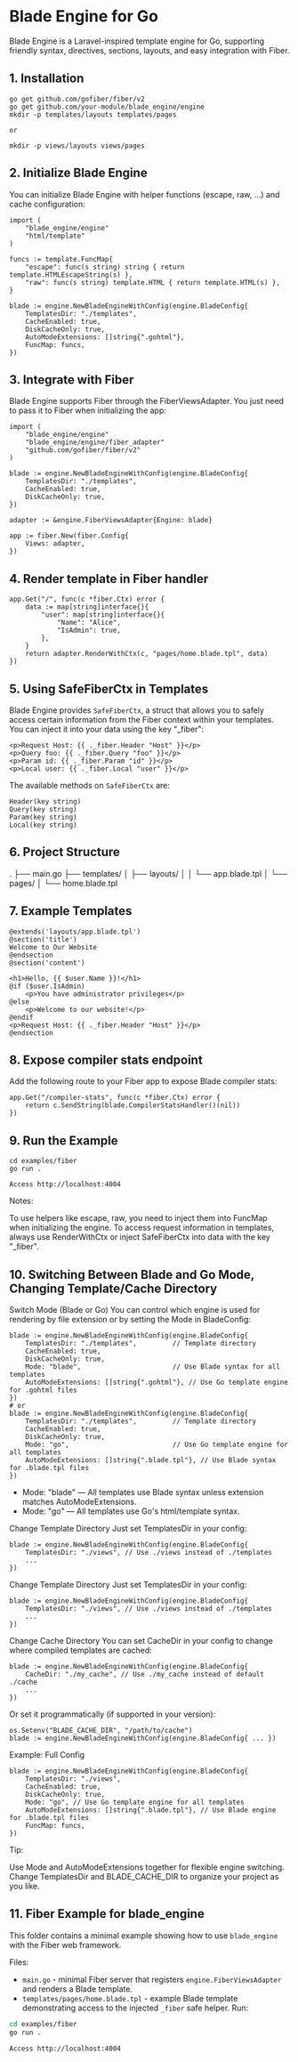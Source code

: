 # Blade Engine for Go

Blade Engine is a Laravel-inspired template engine for Go, supporting friendly syntax, directives, sections, layouts, and easy integration with Fiber.

## 1. Installation

    go get github.com/gofiber/fiber/v2
    go get github.com/your-module/blade_engine/engine
    mkdir -p templates/layouts templates/pages

    or

    mkdir -p views/layouts views/pages

## 2. Initialize Blade Engine

You can initialize Blade Engine with helper functions (escape, raw, ...) and cache configuration:

    import (
        "blade_engine/engine"
        "html/template"
    )

    funcs := template.FuncMap{
        "escape": func(s string) string { return template.HTMLEscapeString(s) },
        "raw": func(s string) template.HTML { return template.HTML(s) },
    }

    blade := engine.NewBladeEngineWithConfig(engine.BladeConfig{
        TemplatesDir: "./templates",
        CacheEnabled: true,
        DiskCacheOnly: true,
        AutoModeExtensions: []string{".gohtml"},
        FuncMap: funcs,
    })

## 3. Integrate with Fiber

Blade Engine supports Fiber through the FiberViewsAdapter. You just need to pass it to Fiber when initializing the app:

    import (
        "blade_engine/engine"
        "blade_engine/engine/fiber_adapter"
        "github.com/gofiber/fiber/v2"
    )

    blade := engine.NewBladeEngineWithConfig(engine.BladeConfig{
        TemplatesDir: "./templates",
        CacheEnabled: true,
        DiskCacheOnly: true,
    })

    adapter := &engine.FiberViewsAdapter{Engine: blade}

    app := fiber.New(fiber.Config{
        Views: adapter,
    })

## 4. Render template in Fiber handler

    app.Get("/", func(c *fiber.Ctx) error {
        data := map[string]interface{}{
            "user": map[string]interface{}{
                "Name": "Alice",
                "IsAdmin": true,
            },
        }
        return adapter.RenderWithCtx(c, "pages/home.blade.tpl", data)
    })

## 5. Using SafeFiberCtx in Templates

Blade Engine provides `SafeFiberCtx`, a struct that allows you to safely access certain information from the Fiber context within your templates. You can inject it into your data using the key "\_fiber":

    <p>Request Host: {{ ._fiber.Header "Host" }}</p>
    <p>Query foo: {{ ._fiber.Query "foo" }}</p>
    <p>Param id: {{ ._fiber.Param "id" }}</p>
    <p>Local user: {{ ._fiber.Local "user" }}</p>

The available methods on `SafeFiberCtx` are:

    Header(key string)
    Query(key string)
    Param(key string)
    Local(key string)

## 6. Project Structure

.
├── main.go
├── templates/
│ ├── layouts/
│ │ └── app.blade.tpl
│ └── pages/
│ └── home.blade.tpl

## 7. Example Templates

    @extends('layouts/app.blade.tpl')
    @section('title')
    Welcome to Our Website
    @endsection
    @section('content')

    <h1>Hello, {{ $user.Name }}!</h1>
    @if ($user.IsAdmin)
        <p>You have administrator privileges</p>
    @else
        <p>Welcome to our website!</p>
    @endif
    <p>Request Host: {{ ._fiber.Header "Host" }}</p>
    @endsection

## 8. Expose compiler stats endpoint

Add the following route to your Fiber app to expose Blade compiler stats:

    app.Get("/compiler-stats", func(c *fiber.Ctx) error {
        return c.SendString(blade.CompilerStatsHandler()(nil))
    })

## 9. Run the Example

    cd examples/fiber
    go run .

    Access http://localhost:4004

Notes:

To use helpers like escape, raw, you need to inject them into FuncMap when initializing the engine.
To access request information in templates, always use RenderWithCtx or inject SafeFiberCtx into data with the key "\_fiber".

## 10. Switching Between Blade and Go Mode, Changing Template/Cache Directory

Switch Mode (Blade or Go)
You can control which engine is used for rendering by file extension or by setting the Mode in BladeConfig:

    blade := engine.NewBladeEngineWithConfig(engine.BladeConfig{
        TemplatesDir: "./templates",         // Template directory
        CacheEnabled: true,
        DiskCacheOnly: true,
        Mode: "blade",                       // Use Blade syntax for all templates
        AutoModeExtensions: []string{".gohtml"}, // Use Go template engine for .gohtml files
    })
    # or
    blade := engine.NewBladeEngineWithConfig(engine.BladeConfig{
        TemplatesDir: "./templates",         // Template directory
        CacheEnabled: true,
        DiskCacheOnly: true,
        Mode: "go",                          // Use Go template engine for all templates
        AutoModeExtensions: []string{".blade.tpl"}, // Use Blade syntax for .blade.tpl files
    })

- Mode: "blade" — All templates use Blade syntax unless extension matches AutoModeExtensions.
- Mode: "go" — All templates use Go's html/template syntax.

Change Template Directory
Just set TemplatesDir in your config:

    blade := engine.NewBladeEngineWithConfig(engine.BladeConfig{
        TemplatesDir: "./views", // Use ./views instead of ./templates
        ...
    })

Change Template Directory
Just set TemplatesDir in your config:

    blade := engine.NewBladeEngineWithConfig(engine.BladeConfig{
        TemplatesDir: "./views", // Use ./views instead of ./templates
        ...
    })

Change Cache Directory
You can set CacheDir in your config to change where compiled templates are cached:

    blade := engine.NewBladeEngineWithConfig(engine.BladeConfig{
        CacheDir: "./my_cache", // Use ./my_cache instead of default ./cache
        ...
    })

Or set it programmatically (if supported in your version):

    os.Setenv("BLADE_CACHE_DIR", "/path/to/cache")
    blade := engine.NewBladeEngineWithConfig(engine.BladeConfig{ ... })

Example: Full Config

    blade := engine.NewBladeEngineWithConfig(engine.BladeConfig{
        TemplatesDir: "./views",
        CacheEnabled: true,
        DiskCacheOnly: true,
        Mode: "go", // Use Go template engine for all templates
        AutoModeExtensions: []string{".blade.tpl"}, // Use Blade engine for .blade.tpl files
        FuncMap: funcs,
    })

Tip:

Use Mode and AutoModeExtensions together for flexible engine switching.
Change TemplatesDir and BLADE_CACHE_DIR to organize your project as you like.

## 11. Fiber Example for blade_engine

This folder contains a minimal example showing how to use `blade_engine` with the Fiber web framework.

Files:

- `main.go` - minimal Fiber server that registers `engine.FiberViewsAdapter` and renders a Blade template.
- `templates/pages/home.blade.tpl` - example Blade template demonstrating access to the injected `_fiber` safe helper.
  Run:

```bash
cd examples/fiber
go run .

Access http://localhost:4004
```
